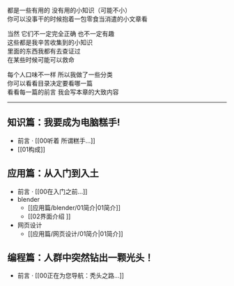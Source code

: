 
都是一些有用的 没有用的小知识（可能不小）  
你可以没事干的时候抱着一包零食当消遣的小文章看  

当然 它们不一定完全正确 也不一定有趣  
这些都是我辛苦收集到的小知识  
里面的东西我都有去查证过  
在某些时候可能可以救命 

每个人口味不一样 所以我做了一些分类  
你可以看看目录决定要看哪一篇  
看看每一篇的前言 我会写本章的大致内容

---
## 知识篇：我要成为电脑糕手!
- 前言 · [[00听着 所谓糕手...]]
- [[01构成]]
## 应用篇：从入门到入土
- 前言 · [[00在入门之前...]]
- blender
	- [[应用篇/blender/01简介|01简介]] 
	- [[02界面介绍  ]]
- 网页设计
	- [[应用篇/网页设计/01简介|01简介]]
## 编程篇：人群中突然钻出一颗光头！
- 前言 · [[00正在为您导航：秃头之路...]]
